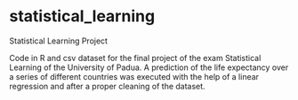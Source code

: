 # statistical_learning
Statistical Learning Project

Code in R and csv dataset for the final project of the exam Statistical Learning of the University of Padua.
A prediction of the life expectancy over a series of different countries was executed with the help of a linear regression and after a proper cleaning of the dataset.
